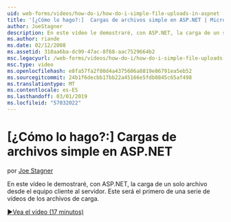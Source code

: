 ```yaml
---
uid: web-forms/videos/how-do-i/how-do-i-simple-file-uploads-in-aspnet
title: '[¿Cómo lo hago?:]  Cargas de archivos simple en ASP.NET | Microsoft Docs'
author: JoeStagner
description: En este vídeo le demostraré, con ASP.NET, la carga de un solo archivo desde el equipo cliente al servidor. Este será el primero de una serie de carga...
ms.author: riande
ms.date: 02/12/2008
ms.assetid: 310aa6ba-dc99-47ac-8f68-aac7529664b2
msc.legacyurl: /web-forms/videos/how-do-i/how-do-i-simple-file-uploads-in-aspnet
msc.type: video
ms.openlocfilehash: e8fa57fa2f80d4a4375606a8819e86791ea5eb52
ms.sourcegitcommit: 24b1f6decbb17bb22a45166e5fdb0845c65af498
ms.translationtype: MT
ms.contentlocale: es-ES
ms.lasthandoff: 03/01/2019
ms.locfileid: "57032022"
---
```

<a name="how-do-i--simple-file-uploads-in-aspnet"></a>[¿Cómo lo hago?:]  Cargas de archivos simple en ASP.NET
====================
por [Joe Stagner](https://github.com/JoeStagner)

En este vídeo le demostraré, con ASP.NET, la carga de un solo archivo desde el equipo cliente al servidor. Este será el primero de una serie de vídeos de los archivos de carga.

[&#9654;Vea el vídeo (17 minutos)](https://channel9.msdn.com/Blogs/ASP-NET-Site-Videos/how-do-i-simple-file-uploads-in-aspnet)
